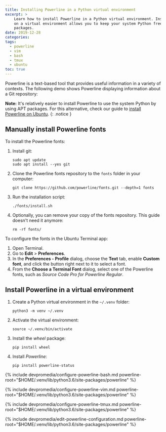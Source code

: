 ```yaml
---
title: Installing Powerline in a Python virtual environment
excerpt: >
    Learn how to install Powerline in a Python virtual environment. Installing
    on a virtual environment allows you to keep your system Python free of user
    packages.
date: 2019-12-28
categories:
tags:
  - powerline
  - vim
  - bash
  - tmux
  - ubuntu
toc: true
---
```


Powerline is a text-based tool that provides useful information in a variety of
contexts. The following demo shows Powerline displaying information about
a Git repository:

<asciinema-player
    src="/assets/powerline-demo.cast"
    rows="11"
    font-size="medium"
    idle-time-limit="1"
    speed="1.5"
    title="Powerline demo"
    autoplay="true" >
</asciinema-player>

**Note:** It's relatively easier to install Powerline to use the system Python
by using APT packages. For this alternative, check our guide to [install
Powerline on Ubuntu][0].
{: .notice }


## Manually install Powerline fonts

To install the Powerline fonts:

1. Install git:
   ```shell
   sudo apt update
   sudo apt install --yes git
   ```
1. Clone the Powerline fonts repository to the `fonts` folder in your computer:
   ```shell
   git clone https://github.com/powerline/fonts.git --depth=1 fonts
   ```
1. Run the installation script:
   ```shell
   ./fonts/install.sh
   ```
1. Optionally, you can remove your copy of the fonts repository. This guide
   doesn't need it anymore:
   ```shell
   rm -rf fonts/
   ```

To configure the fonts in the Ubuntu Terminal app:

1. Open Terminal.
1. Go to **Edit** > **Preferences**.
1. In the **Preferences - Profile** dialog, choose the **Text** tab, enable
   **Custom font**, and click the button right next to it to select a font.
1. From the **Choose a Terminal Font** dialog, select one of the Powerline
   fonts, such as _Source Code Pro for Powerline Regular_.


## Install Powerline in a virtual environment

1. Create a Python virtual environment in the `~/.venv` folder:
   ```shell
   python3 -m venv ~/.venv
   ```
1. Activate the virtual environment:
   ```shell
   source ~/.venv/bin/activate
   ```
1. Install the _wheel_ package:
   ```shell
   pip install wheel
   ```
1. Install _Powerline_:
   ```shell
   pip install powerline-status
   ```


{% include devpromedia/configure-powerline-bash.md
   powerline-root="$HOME/.venv/lib/python3.6/site-packages/powerline" %}

{% include devpromedia/configure-powerline-vim.md
   powerline-root="$HOME/.venv/lib/python3.6/site-packages/powerline" %}

{% include devpromedia/configure-powerline-tmux.md
   powerline-root="$HOME/.venv/lib/python3.6/site-packages/powerline" %}

{% include devpromedia/edit-powerline-configuration.md
   powerline-root="$HOME/.venv/lib/python3.6/site-packages/powerline" %}


[0]: /install-powerline-ubuntu/
[1]: /install-powerline-windows/
